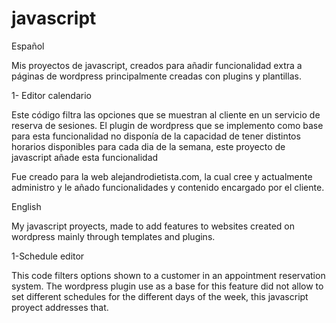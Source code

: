 # javascript
Español

Mis proyectos de javascript, creados para añadir funcionalidad extra a páginas de wordpress principalmente creadas con plugins y plantillas.

1- Editor calendario

Este código filtra las opciones que se muestran al cliente en un servicio de reserva de sesiones. El plugin de wordpress que se implemento como base para esta funcionalidad no disponía de la capacidad de tener distintos horarios disponibles para cada dia de la semana, este proyecto de javascript añade esta funcionalidad

Fue creado para la web alejandrodietista.com, la cual cree y actualmente administro y le añado funcionalidades y contenido encargado por el cliente.

English

My javascript proyects, made to add features to websites created on wordpress mainly through templates and plugins.

1-Schedule editor

This code filters options shown to a customer in an appointment reservation system. The wordpress plugin use as a base for this feature did not allow to set different schedules for the different days of the week, this javascript proyect addresses that. 
